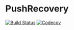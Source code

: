 # PushRecovery

[![Build Status](https://travis-ci.com/tkoolen/PushRecovery.jl.svg?branch=master)](https://travis-ci.com/tkoolen/PushRecovery.jl)
[![Codecov](https://codecov.io/gh/tkoolen/PushRecovery.jl/branch/master/graph/badge.svg)](https://codecov.io/gh/tkoolen/PushRecovery.jl)
